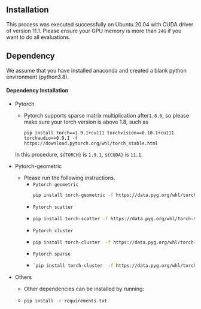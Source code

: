 ## Installation

This process was executed successfully on Ubuntu 20.04 with CUDA driver of version 11.1. Please ensure your GPU memory is more than `24G` if you want to do all evaluations.

## Dependency

We assume that you have installed anaconda and created a blank python environment (python3.8).

#### Dependency Installation

* Pytorch

  * Pytorch supports sparse matrix multiplication after`1.8.0`, so please make sure your torch version is above 1.8, such as
    ```
    pip install torch==1.9.1+cu111 torchvision==0.10.1+cu111 torchaudio==0.9.1 -f https://download.pytorch.org/whl/torch_stable.html
    ```

  In this procedure, `${TORCH}` is  `1.9.1`, `${CUDA}` is `11.1`.
* Pytorch-geometric

  * Please run the following instructions.
    * `Pytorch geometric`
      ```bash
      pip install torch-geometric -f https://data.pyg.org/whl/torch-${TORCH}+${CUDA}.html
      ```
    * `Pytorch scatter`
    * ```bash
      pip install torch-scatter -f https://data.pyg.org/whl/torch-${TORCH}+${CUDA}.html
      ```
    * `Pytorch cluster`
    * ```bash
      pip install torch-cluster  -f https://data.pyg.org/whl/torch-${TORCH}+${CUDA}.html
      ```
    * `Pytorch sparse`
    * ```bash
      `pip install torch-cluster  -f https://data.pyg.org/whl/torch-${TORCH}+${CUDA}.html`
      ```
* Others

  * Other dependencies can be installed by running:
  * ```bash
    pip install -r requirements.txt
    ```
